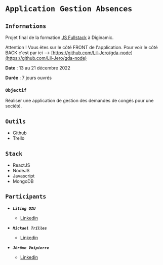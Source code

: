 # `Application Gestion Absences`

## `Informations`

Projet final de la formation [JS Fullstack](https://www.diginamic.fr/catalogue/developpement-web-et-mobile/formation-developpeur-fullstack-js/) à Diginamic.

Attention ! Vous êtes sur le côté FRONT de l'application. Pour voir le côté BACK c'est par ici --> [https://github.com/Lil-Jero/gda-node](https://github.com/Lil-Jero/gda-node)

**Date** : 13 au 21 décembre 2022

**Durée** : 7 jours ouvrés

### `Objectif`

Réaliser une application de gestion des demandes de congés pour une société.

## `Outils`

-   Github
-   Trello

## `Stack`
-   ReactJS
-   NodeJS
-   Javascript
-   MongoDB

## `Participants`

-   **_`Liting QIU`_**

    -   [Linkedin](https://www.linkedin.com/in/liting-qiu/)

-   **_`Mickael Trilles`_**

    -   [Linkedin](https://www.linkedin.com/in/mikaeltrilles/)

-   **_`Jérôme Voipierre`_**

    -   [Linkedin](https://www.linkedin.com/in/j%C3%A9r%C3%B4me-voipierre/)
